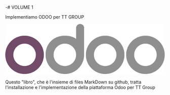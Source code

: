 -# VOLUME 1

Implementiamo ODOO per TT GROUP

![Odoo](https://github.com/tt-fb/tt-odoo-manual/blob/main/00-section/odoo_logo.png)


Questo "libro", che è l'insieme di files MarkDown su github, tratta l'installazione e l'implementazione della piattaforma Odoo per TT Group
